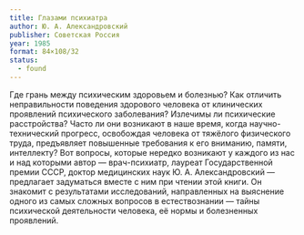 ```yaml
---
title: Глазами психиатра
author: Ю. А. Александровский
publisher: Советская Россия
year: 1985
format: 84×108/32
status:
  - found
---
```


Где грань между психическим здоровьем и болезнью? Как отличить неправильности поведения здорового человека от клинических проявлений психического заболевания? Излечимы ли психические расстройства? Часто ли они возникают в наше время, когда научно-технический прогресс, освобождая человека от тяжёлого физического труда, предъявляет повышенные требования к его вниманию, памяти, интеллекту?
Вот вопросы, которые нередко возникают у каждого из нас и над которыми автор — врач-психиатр, лауреат Государственной премии СССР, доктор медицинских наук Ю. А. Александровский — предлагает задуматься вместе с ним при чтении этой книги. Он знакомит с результатами исследований, направленных на выяснение одного из самых сложных вопросов в естествознании — тайны психической деятельности человека, её нормы и болезненных проявлений.
